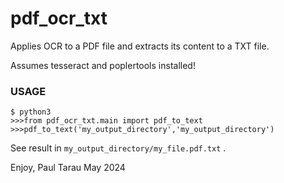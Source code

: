 # pdf_ocr_txt
Applies OCR to a PDF file and extracts its content to a TXT file.

Assumes tesseract and poplertools installed!

### USAGE

```
$ python3
>>>from pdf_ocr_txt.main import pdf_to_text
>>>pdf_to_text('my_output_directory','my_output_directory')
```

See result in ```my_output_directory/my_file.pdf.txt``` .

Enjoy,
Paul Tarau
May 2024
